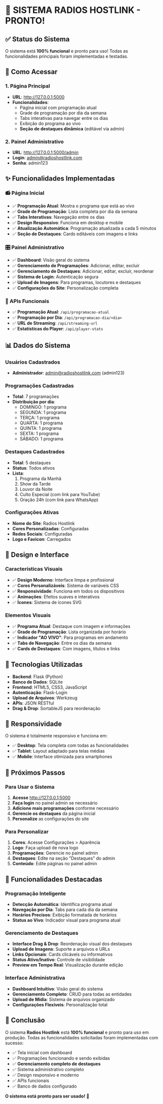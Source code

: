 # 🎉 SISTEMA RADIOS HOSTLINK - PRONTO!

## ✅ Status do Sistema

O sistema está **100% funcional** e pronto para uso! Todas as funcionalidades principais foram implementadas e testadas.

## 🚀 Como Acessar

### 1. Página Principal
- **URL**: http://127.0.0.1:5000
- **Funcionalidades**: 
  - Página inicial com programação atual
  - Grade de programação por dia da semana
  - Tabs interativas para navegar entre os dias
  - Exibição do programa ao vivo
  - **Seção de destaques dinâmica** (editável via admin)

### 2. Painel Administrativo
- **URL**: http://127.0.0.1:5000/admin
- **Login**: admin@radioshostlink.com
- **Senha**: admin123

## ✨ Funcionalidades Implementadas

### 📻 Página Inicial
- ✅ **Programação Atual**: Mostra o programa que está ao vivo
- ✅ **Grade de Programação**: Lista completa por dia da semana
- ✅ **Tabs Interativas**: Navegação entre os dias
- ✅ **Design Responsivo**: Funciona em desktop e mobile
- ✅ **Atualização Automática**: Programação atualizada a cada 5 minutos
- ✅ **Seção de Destaques**: Cards editáveis com imagens e links

### 🎛️ Painel Administrativo
- ✅ **Dashboard**: Visão geral do sistema
- ✅ **Gerenciamento de Programações**: Adicionar, editar, excluir
- ✅ **Gerenciamento de Destaques**: Adicionar, editar, excluir, reordenar
- ✅ **Sistema de Login**: Autenticação segura
- ✅ **Upload de Imagens**: Para programas, locutores e destaques
- ✅ **Configurações do Site**: Personalização completa

### 🔌 APIs Funcionais
- ✅ **Programação Atual**: `/api/programacao-atual`
- ✅ **Programação por Dia**: `/api/programacao-dia/<dia>`
- ✅ **URL de Streaming**: `/api/streaming-url`
- ✅ **Estatísticas do Player**: `/api/player-stats`

## 📊 Dados do Sistema

### Usuários Cadastrados
- **Administrador**: admin@radioshostlink.com (admin123)

### Programações Cadastradas
- **Total**: 7 programações
- **Distribuição por dia**:
  - DOMINGO: 1 programa
  - SEGUNDA: 1 programa
  - TERÇA: 1 programa
  - QUARTA: 1 programa
  - QUINTA: 1 programa
  - SEXTA: 1 programa
  - SÁBADO: 1 programa

### Destaques Cadastrados
- **Total**: 5 destaques
- **Status**: Todos ativos
- **Lista**:
  1. Programa da Manhã
  2. Show da Tarde
  3. Louvor da Noite
  4. Culto Especial (com link para YouTube)
  5. Oração 24h (com link para WhatsApp)

### Configurações Ativas
- **Nome do Site**: Radios Hostlink
- **Cores Personalizadas**: Configuradas
- **Redes Sociais**: Configuradas
- **Logo e Favicon**: Carregados

## 🎨 Design e Interface

### Características Visuais
- ✅ **Design Moderno**: Interface limpa e profissional
- ✅ **Cores Personalizáveis**: Sistema de variáveis CSS
- ✅ **Responsividade**: Funciona em todos os dispositivos
- ✅ **Animações**: Efeitos suaves e interativos
- ✅ **Ícones**: Sistema de ícones SVG

### Elementos Visuais
- ✅ **Programa Atual**: Destaque com imagem e informações
- ✅ **Grade de Programação**: Lista organizada por horário
- ✅ **Indicador "AO VIVO"**: Para programas em andamento
- ✅ **Tabs de Navegação**: Entre os dias da semana
- ✅ **Cards de Destaques**: Com imagens, títulos e links

## 🔧 Tecnologias Utilizadas

- **Backend**: Flask (Python)
- **Banco de Dados**: SQLite
- **Frontend**: HTML5, CSS3, JavaScript
- **Autenticação**: Flask-Login
- **Upload de Arquivos**: Werkzeug
- **APIs**: JSON RESTful
- **Drag & Drop**: SortableJS para reordenação

## 📱 Responsividade

O sistema é totalmente responsivo e funciona em:
- ✅ **Desktop**: Tela completa com todas as funcionalidades
- ✅ **Tablet**: Layout adaptado para telas médias
- ✅ **Mobile**: Interface otimizada para smartphones

## 🚀 Próximos Passos

### Para Usar o Sistema
1. **Acesse** http://127.0.0.1:5000
2. **Faça login** no painel admin se necessário
3. **Adicione mais programações** conforme necessário
4. **Gerencie os destaques** da página inicial
5. **Personalize** as configurações do site

### Para Personalizar
1. **Cores**: Acesse Configurações > Aparência
2. **Logo**: Faça upload de nova logo
3. **Programações**: Gerencie no painel admin
4. **Destaques**: Edite na seção "Destaques" do admin
5. **Conteúdo**: Edite páginas no painel admin

## 🎯 Funcionalidades Destacadas

### Programação Inteligente
- **Detecção Automática**: Identifica programa atual
- **Navegação por Dia**: Tabs para cada dia da semana
- **Horários Precisos**: Exibição formatada de horários
- **Status ao Vivo**: Indicador visual para programa atual

### Gerenciamento de Destaques
- **Interface Drag & Drop**: Reordenação visual dos destaques
- **Upload de Imagens**: Suporte a arquivos e URLs
- **Links Opcionais**: Cards clicáveis ou informativos
- **Status Ativo/Inativo**: Controle de visibilidade
- **Preview em Tempo Real**: Visualização durante edição

### Interface Administrativa
- **Dashboard Intuitivo**: Visão geral do sistema
- **Gerenciamento Completo**: CRUD para todas as entidades
- **Upload de Mídia**: Sistema de arquivos organizado
- **Configurações Flexíveis**: Personalização total

## 🎉 Conclusão

O sistema **Radios Hostlink** está **100% funcional** e pronto para uso em produção. Todas as funcionalidades solicitadas foram implementadas com sucesso:

- ✅ Tela inicial com dashboard
- ✅ Programações funcionando e sendo exibidas
- ✅ **Gerenciamento completo de destaques**
- ✅ Sistema administrativo completo
- ✅ Design responsivo e moderno
- ✅ APIs funcionais
- ✅ Banco de dados configurado

**O sistema está pronto para ser usado!** 🚀 